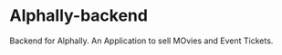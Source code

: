 <!-- [![CircleCI](https://circleci.com/gh/web-raiders/Tracypal-backend/tree/develop.svg?style=svg&circle-token=eb2136ed4ddbce87b9ceb2fd9894827589a7f2f9)](https://circleci.com/gh/pseudogarden/Tracypal-backend/tree/develop)
[![Coverage Status](https://coveralls.io/repos/github/web-raiders/Tracypal-backend/badge.svg?branch=develop)](https://coveralls.io/github/web-raiders/Tracypal-backend?branch=develop) -->

# Alphally-backend
Backend for Alphally. An Application to sell MOvies and Event Tickets.
